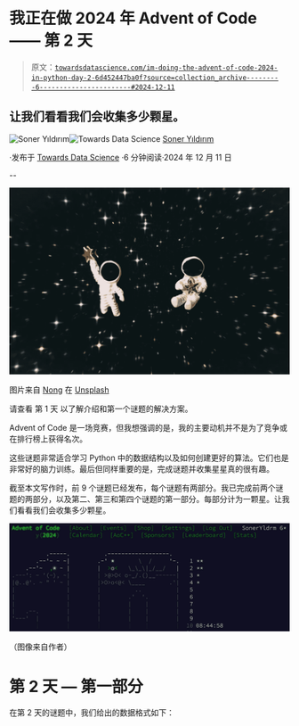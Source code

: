 # 我正在做 2024 年 Advent of Code —— 第 2 天

> 原文：[`towardsdatascience.com/im-doing-the-advent-of-code-2024-in-python-day-2-6d452447ba0f?source=collection_archive---------6-----------------------#2024-12-11`](https://towardsdatascience.com/im-doing-the-advent-of-code-2024-in-python-day-2-6d452447ba0f?source=collection_archive---------6-----------------------#2024-12-11)

## 让我们看看我们会收集多少颗星。

[](https://sonery.medium.com/?source=post_page---byline--6d452447ba0f--------------------------------)![Soner Yıldırım](https://sonery.medium.com/?source=post_page---byline--6d452447ba0f--------------------------------)[](https://towardsdatascience.com/?source=post_page---byline--6d452447ba0f--------------------------------)![Towards Data Science](https://towardsdatascience.com/?source=post_page---byline--6d452447ba0f--------------------------------) [Soner Yıldırım](https://sonery.medium.com/?source=post_page---byline--6d452447ba0f--------------------------------)

·发布于 [Towards Data Science](https://towardsdatascience.com/?source=post_page---byline--6d452447ba0f--------------------------------) ·6 分钟阅读·2024 年 12 月 11 日

--

![](img/998bca6db37495758ae1adf1479a8497.png)

图片来自 [Nong](https://unsplash.com/@californong?utm_content=creditCopyText&utm_medium=referral&utm_source=unsplash) 在 [Unsplash](https://unsplash.com/photos/white-and-brown-elephant-figurine-3XisDwg6jAE?utm_content=creditCopyText&utm_medium=referral&utm_source=unsplash)

请查看 第 1 天 以了解介绍和第一个谜题的解决方案。

Advent of Code 是一场竞赛，但我想强调的是，我的主要动机并不是为了竞争或在排行榜上获得名次。

这些谜题非常适合学习 Python 中的数据结构以及如何创建更好的算法。它们也是非常好的脑力训练。最后但同样重要的是，完成谜题并收集星星真的很有趣。

截至本文写作时，前 9 个谜题已经发布，每个谜题有两部分。我已完成前两个谜题的两部分，以及第二、第三和第四个谜题的第一部分。每部分计为一颗星。让我们看看我们会收集多少颗星。

![](img/1e0f15bb6ec705d948f141bad597e3ec.png)

（图像来自作者）

# 第 2 天 — 第一部分

在第 2 天的谜题中，我们给出的数据格式如下：
